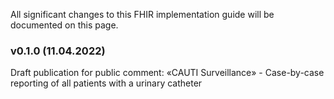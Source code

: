 
All significant changes to this FHIR implementation guide will be documented on this page.

### v0.1.0 (11.04.2022)
Draft publication for public comment: «CAUTI Surveillance» - Case-by-case reporting of all patients with a urinary catheter
